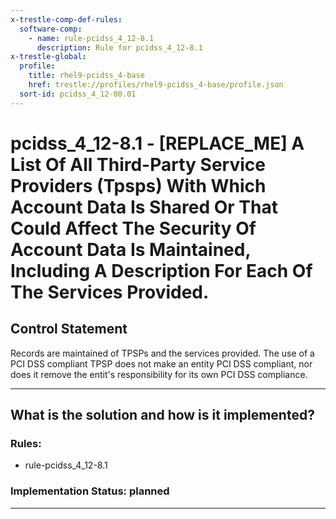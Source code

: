 ```yaml
---
x-trestle-comp-def-rules:
  software-comp:
    - name: rule-pcidss_4_12-8.1
      description: Rule for pcidss_4_12-8.1
x-trestle-global:
  profile:
    title: rhel9-pcidss_4-base
    href: trestle://profiles/rhel9-pcidss_4-base/profile.json
  sort-id: pcidss_4_12-08.01
---
```


# pcidss_4_12-8.1 - \[REPLACE_ME\] A List Of All Third-Party Service Providers (Tpsps) With Which Account Data Is Shared Or That Could Affect The Security Of Account Data Is Maintained, Including A Description For Each Of The Services Provided.

## Control Statement

Records are maintained of TPSPs and the services provided. The use of a PCI DSS compliant
TPSP does not make an entity PCI DSS compliant, nor does it remove the entit's
responsibility for its own PCI DSS compliance.

______________________________________________________________________

## What is the solution and how is it implemented?

<!-- For implementation status enter one of: implemented, partial, planned, alternative, not-applicable -->

<!-- Note that the list of rules under ### Rules: is read-only and changes will not be captured after assembly to JSON -->

<!-- Add control implementation description here for control: pcidss_4_12-8.1 -->

### Rules:

  - rule-pcidss_4_12-8.1

### Implementation Status: planned

______________________________________________________________________
